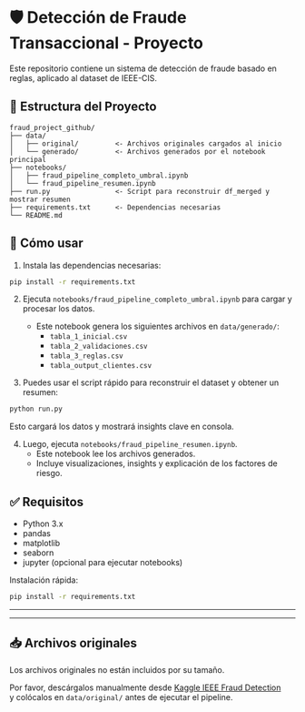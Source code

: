# 🛡️ Detección de Fraude Transaccional - Proyecto

Este repositorio contiene un sistema de detección de fraude basado en reglas, aplicado al dataset de IEEE-CIS.

## 📁 Estructura del Proyecto

```
fraud_project_github/
├── data/
│   ├── original/         <- Archivos originales cargados al inicio
│   └── generado/         <- Archivos generados por el notebook principal
├── notebooks/
│   ├── fraud_pipeline_completo_umbral.ipynb
│   └── fraud_pipeline_resumen.ipynb
├── run.py                <- Script para reconstruir df_merged y mostrar resumen
├── requirements.txt      <- Dependencias necesarias
└── README.md
```

## 🚀 Cómo usar

1. Instala las dependencias necesarias:

```bash
pip install -r requirements.txt
```

2. Ejecuta `notebooks/fraud_pipeline_completo_umbral.ipynb` para cargar y procesar los datos.
   - Este notebook genera los siguientes archivos en `data/generado/`:
     - `tabla_1_inicial.csv`
     - `tabla_2_validaciones.csv`
     - `tabla_3_reglas.csv`
     - `tabla_output_clientes.csv`

3. Puedes usar el script rápido para reconstruir el dataset y obtener un resumen:

```bash
python run.py
```

Esto cargará los datos y mostrará insights clave en consola.

4. Luego, ejecuta `notebooks/fraud_pipeline_resumen.ipynb`.
   - Este notebook lee los archivos generados.
   - Incluye visualizaciones, insights y explicación de los factores de riesgo.

## ✅ Requisitos

- Python 3.x
- pandas
- matplotlib
- seaborn
- jupyter (opcional para ejecutar notebooks)

Instalación rápida:

```bash
pip install -r requirements.txt
```

---



---

## 📥 Archivos originales

Los archivos originales no están incluidos por su tamaño.

Por favor, descárgalos manualmente desde [Kaggle IEEE Fraud Detection](https://www.kaggle.com/competitions/ieee-fraud-detection/data)  
y colócalos en `data/original/` antes de ejecutar el pipeline.